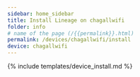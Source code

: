 ```yaml
---
sidebar: home_sidebar
title: Install Lineage on chagallwifi
folder: info
# name of the page (/{{permalink}}.html)
permalink: /devices/chagallwifi/install
device: chagallwifi
---
```

{% include templates/device_install.md %}
